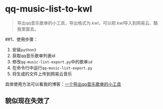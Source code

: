 # qq-music-list-to-kwl

> 导出qq音乐歌单的小工具，导出格式为.kwl，可以把.kwl导入到网易云、酷我里面去。

##1、使用步骤：

1. 安装`python3`
2. 获取qq音乐歌单列表id
3. 修改`qq-music-list-export.py`中的歌单`id`
4. 在命令行中运行`qq-music-list-export.py`
5. 将生成的文件上传到网易云音乐


具体使用方法可以看我的博客：[一个导出qq音乐歌单的小工具](https://fengqiangboy.com/14913069118493.html)

## 貌似现在失效了
